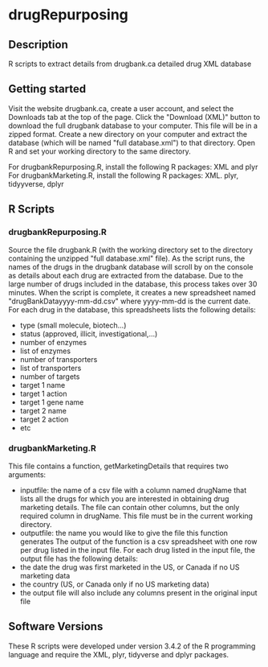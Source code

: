 # drugRepurposing
## Description
R scripts to extract details from drugbank.ca detailed drug XML database

## Getting started
Visit the website drugbank.ca, create a user account, and select the Downloads tab at the top of the page. Click the "Download (XML)" button to download the full drugbank database to your computer. This file will be in a zipped format. Create a new directory on your computer and extract the database (which will be named "full database.xml") to that directory. Open R and set your working directory to the same directory. 

For drugbankRepurposing.R, install the following R packages: XML and plyr 
For drugbankMarketing.R, install the following R packages: XML. plyr, tidyyverse, dplyr

## R Scripts

### drugbankRepurposing.R
Source the file drugbank.R (with the working directory set to the directory containing the unzipped "full database.xml" file). As the script runs, the names of the drugs in the drugbank database will scroll by on the console as details about each drug are extracted from the database. Due to the large number of drugs included in the database, this process takes over 30 minutes. When the script is complete, it creates a new spreadsheet named "drugBankDatayyyy-mm-dd.csv" where yyyy-mm-dd is the current date. For each drug in the database, this spreadsheets lists the following details:
  * type (small molecule, biotech...)
  * status (approved, illicit, investigational,...)
  * number of enzymes
  * list of enzymes
  * number of transporters
  * list of transporters
  * number of targets
  * target 1 name
  * target 1 action
  * target 1 gene name
  * target 2 name
  * target 2 action
  * etc

### drugbankMarketing.R
This file contains a function, getMarketingDetails that requires two arguments: 
  * inputfile: the name of a csv file with a column named drugName that lists all the drugs for which you are interested in obtaining drug marketing details. The file can contain other columns, but the only required column in drugName. This file must be in the current working directory.
  * outputfile: the name you would like to give the file this function generates
The output of the function is a csv spreadsheet with one row per drug listed in the input file. For each drug listed in the input file, the output file has the following details:
  * the date the drug was first marketed in the US, or Canada if no US marketing data
  * the country (US, or Canada only if no US marketing data)
  * the output file will also include any columns present in the original input file

## Software Versions
These R scripts were developed under version 3.4.2 of the R programming language and require the XML, plyr, tidyverse and dplyr packages.



